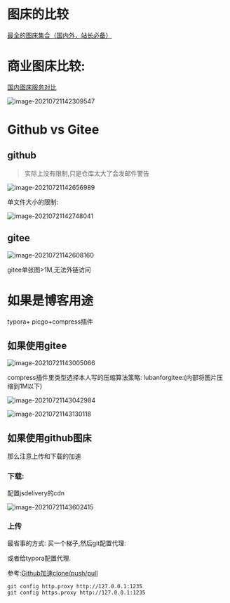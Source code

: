 # 图床的比较



[最全的图床集合（国内外，站长必备）](https://zhuanlan.zhihu.com/p/58863378)

# 商业图床比较:

[国内图床服务对比](https://www.dazhuanlan.com/2020/02/23/5e51f769cdd3c/)

![image-20210721142309547](https://gitee.com/hss012489/picbed/raw/master/picgo/1626848595255-image-20210721142309547.jpg)

# Github vs Gitee

## github

> 实际上没有限制,只是仓库太大了会发邮件警告

![image-20210721142656989](https://gitee.com/hss012489/picbed/raw/master/picgo/1626848817025-image-20210721142656989.jpg)

单文件大小的限制:

![image-20210721142748041](https://gitee.com/hss012489/picbed/raw/master/picgo/1626848868068-image-20210721142748041.jpg)

## gitee



![image-20210721142608160](https://gitee.com/hss012489/picbed/raw/master/picgo/1626848768199-image-20210721142608160.jpg)

gitee单张图>1M,无法外链访问





# 如果是博客用途

typora+ picgo+compress插件

## 如果使用gitee

![image-20210721143005066](https://gitee.com/hss012489/picbed/raw/master/picgo/1626849005104-image-20210721143005066.jpg)

compress插件里类型选择本人写的压缩算法策略: lubanforgitee:(内部将图片压缩到1M以下)

![image-20210721143042984](https://gitee.com/hss012489/picbed/raw/master/picgo/1626849043013-image-20210721143042984.jpg)



![image-20210721143130118](https://gitee.com/hss012489/picbed/raw/master/picgo/1626849090160-image-20210721143130118.jpg)

## 如果使用github图床

那么注意上传和下载的加速

### 下载: 

配置jsdelivery的cdn

![image-20210721143602415](https://gitee.com/hss012489/picbed/raw/master/picgo/1626849362455-image-20210721143602415.jpg)

### 上传

最省事的方式:   买一个梯子,然后git配置代理:

或者给typora配置代理.

参考:[Github加速clone/push/pull](https://segmentfault.com/a/1190000039069766)

```shell
git config http.proxy http://127.0.0.1:1235
git config https.proxy http://127.0.0.1:1235
```

